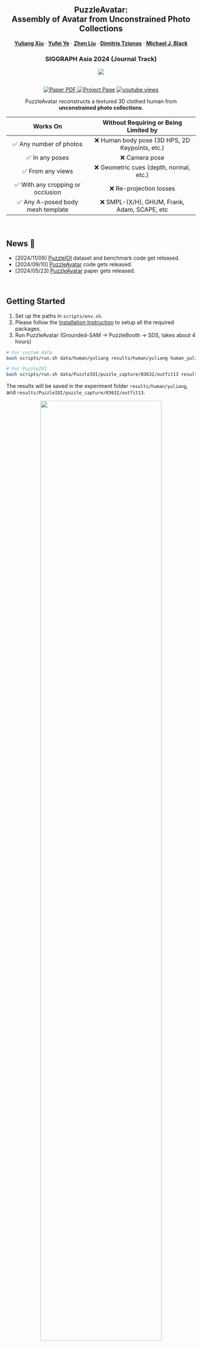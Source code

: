 <p align="center">

  <h2 align="center">PuzzleAvatar:<br> Assembly of Avatar from Unconstrained Photo Collections</h2>
  <p align="center">
    <a href="https://xiuyuliang.cn/"><strong>Yuliang Xiu</strong></a>
    ·
    <a href="https://judyye.github.io/"><strong>Yufei Ye</strong></a>
    ·
    <a href="https://itszhen.com/"><strong>Zhen Liu</strong></a>
    ·
    <a href="https://dtzionas.com/"><strong>Dimitris Tzionas</strong></a>
    ·
    <a href="https://ps.is.mpg.de/person/black"><strong>Michael J. Black</strong></a>
    <br>
  </p>
  <h3 align="center">SIGGRAPH Asia 2024 (Journal Track)</h3>

  <div align="center">
    <img src="assets/PuzzleAvatar.gif">
  </div>

  <p align="center">
  </br>
    <a href="https://arxiv.org/abs/2405.14869">
      <img src='https://img.shields.io/badge/Paper-PDF-green?style=for-the-badge&logo=adobeacrobatreader&logoWidth=20&logoColor=white&labelColor=66cc00&color=94DD15' alt='Paper PDF'>
    </a>
    <a href='https://puzzleavatar.is.tue.mpg.de/'>
      <img src='https://img.shields.io/badge/PuzzleAvatar-Page-orange?style=for-the-badge&logo=Google%20chrome&logoColor=white&labelColor=D35400' alt='Project Page'></a>
    <a href="https://youtu.be/0hpXH2tVPk4"><img alt="youtube views" title="Subscribe to my YouTube channel" src="https://img.shields.io/youtube/views/0hpXH2tVPk4?logo=youtube&labelColor=ce4630&style=for-the-badge"/></a>
  </p>
</p>

<div align="center">

PuzzleAvatar reconstructs a textured 3D clothed human from **unconstrained photo collections**.

|             Works On              |      Without Requiring or Being Limited by      |
| :-------------------------------: | :---------------------------------------------: |
|      ✅ Any number of photos      | ❌ Human body pose (3D HPS, 2D Keypoints, etc.) |
|          ✅ In any poses          |                 ❌ Camera pose                  |
|         ✅ From any views         |     ❌ Geometric cues (depth, normal, etc.)     |
| ✅ With any cropping or occlusion |             ❌ Re-projection losses             |
| ✅ Any A-posed body mesh template |  ❌ SMPL-(X/H), GHUM, Frank, Adam, SCAPE, etc   |

</div>

<br/>

## News :triangular_flag_on_post:

- [2024/11/09] [PuzzleIOI](https://github.com/YuliangXiu/PuzzleAvatar?tab=readme-ov-file#dataset-and-benchmark) dataset and benchmark code get released.
- [2024/09/10] [PuzzleAvatar](https://github.com/YuliangXiu/PuzzleAvatar) code gets released.
- [2024/05/23] [PuzzleAvatar](https://arxiv.org/abs/2405.14869) paper gets released.

<br/>

## Getting Started

1. Set up the paths in `scripts/env.sh`.
2. Please follow the [Installation Instruction](install.md) to setup all the required packages.
3. Run PuzzleAvatar (Grounded-SAM $\rightarrow$ PuzzleBooth $\rightarrow$ SDS, takes about 4 hours)

```bash
# For custom data
bash scripts/run.sh data/human/yuliang results/human/yuliang human_yuliang

# For PuzzleIOI
bash scripts/run.sh data/PuzzleIOI/puzzle_capture/03632/outfit13 results/PuzzleIOI/puzzle_capture/03632/outfit13 03632_outfit13
```

The results will be saved in the experiment folder `results/human/yuliang`, and `results/PuzzleIOI/puzzle_capture/03632/outfit13`.

<div align="center">
    <img src="assets/optim.gif" width="80%"/>
</div>

## Dataset and Benchmark

<div align="center">
    <img src="assets/dataset.png" width="80%"/>
</div>

1. Register at [puzzleavatar.is.tue.mpg.de](https://puzzleavatar.is.tue.mpg.de/)
2. Download datasets (194GB) with registered *username* and *password*
```bash
bash scripts/fetch_data.sh
```
3. For evaluation / benchmark
```bash
# render the reconstruction results (4 views)
# If the rendering process is stuck, please refer to the changes for PRT computation:
# https://github.com/YuliangXiu/ICON/pull/237/files

python -m render.render_batch_result -headless -out_dir ./results/ -split test

# calculate both 3D metrics (Chamfer, P2S, NC) and 2D metrics (PSNR, SSIM, LPIPS)
python -m multi_concepts.benchmark -split test
```

## Acknowledgment

This implementation is built based on [TeCH](https://github.com/huangyangyi/TeCH), [Break-A-Scene](https://github.com/google/break-a-scene), [Grounded SAM](https://github.com/IDEA-Research/Grounded-Segment-Anything), [GPT-4V(ision)](https://openai.com/index/gpt-4v-system-card/), [Stable Diffusion 2-1-base](https://huggingface.co/stabilityai/stable-diffusion-2-1-base), [BOFT-DreamBooth](https://github.com/huggingface/peft/blob/main/examples/boft_dreambooth/train_dreambooth.py), [Stable Dreamfusion](https://github.com/ashawkey/stable-dreamfusion), [ECON](https://github.com/YuliangXiu/ECON).

This project has received funding from the European Union’s Horizon 2020 research and innovation programme under the Marie Skłodowska-Curie grant agreement No.860768 ([CLIPE Project](https://www.clipe-itn.eu))

Kudos to all of our amazing contributors! PuzzleAvatar thrives through open-source. In that spirit, we welcome all kinds of contributions from the community.

<a href="https://github.com/yuliangxiu/PuzzleAvatar/graphs/contributors">
  <img src="https://contrib.rocks/image?repo=yuliangxiu/PuzzleAvatar" />
</a>

_Contributor avatars are randomly shuffled._

## License

This code and model are available for non-commercial scientific research purposes as defined in the [LICENSE](LICENSE) file. By downloading and using the code and model you agree to the terms in the [LICENSE](LICENSE).

## Disclosure

MJB has received research gift funds from Adobe, Intel, Nvidia, Meta/Facebook, and Amazon. MJB has financial interests in Amazon and Meshcapade GmbH. While MJB is a co-founder and Chief Scientist at Meshcapade, his research in this project was performed solely at, and funded solely by, the Max Planck Society.

## Contact

For technical questions, please contact yuliang.xiu@tue.mpg.de

For commercial licensing, please contact ps-licensing@tue.mpg.de

## Citation

```bibtex
@article{xiu2024puzzleavatar,
  title={PuzzleAvatar: Assembling 3D Avatars from Personal Albums},
  author={Xiu, Yuliang and Ye, Yufei and Liu, Zhen and Tzionas, Dimitrios and Black, Michael J},
  journal={ACM Transactions on Graphics (TOG)},
  year={2024},
  publisher={ACM New York, NY, USA}
}
```

PuzzleAvatar is mainly built upon [TeCH](https://github.com/huangyangyi/TeCH), please also kindly cite it

```bibtex
@inproceedings{huang2024tech,
  title={{TeCH: Text-guided Reconstruction of Lifelike Clothed Humans}},
  author={Huang, Yangyi and Yi, Hongwei and Xiu, Yuliang and Liao, Tingting and Tang, Jiaxiang and Cai, Deng and Thies, Justus},
  booktitle={International Conference on 3D Vision (3DV)},
  year={2024}
}
```
